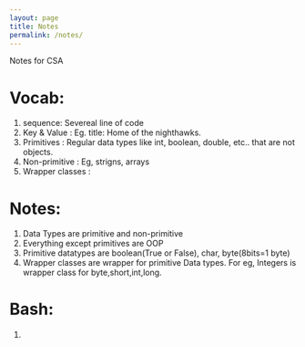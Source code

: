 ```yaml
---
layout: page
title: Notes
permalink: /notes/
---
```


Notes for CSA

# Vocab:
1. sequence: Severeal line of code
2. Key & Value : Eg. title: Home of the nighthawks.
3. Primitives : Regular data types like int, boolean, double, etc.. that are not objects.
4. Non-primitive : Eg, strigns, arrays 
5. Wrapper classes : 

# Notes:
1. Data Types are primitive and non-primitive
2. Everything except primitives are OOP
3. Primitive datatypes are boolean(True or False), char, byte(8bits=1 byte)
4. Wrapper classes are wrapper for primitive Data types. For eg, Integers is wrapper class for byte,short,int,long.

# Bash:
1. 
